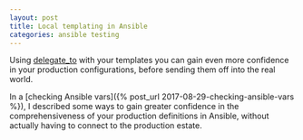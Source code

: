 ```yaml
---
layout: post
title: Local templating in Ansible
categories: ansible testing
---
```


Using [delegate_to](http://docs.ansible.com/ansible/latest/playbooks_delegation.html#delegation) 
with your templates you can gain even more confidence in your production configurations, 
before sending them off into the real world.

In a [checking Ansible vars]({% post_url 2017-08-29-checking-ansible-vars %}), 
I described some ways to gain greater confidence in the comprehensiveness of your 
production definitions in Ansible, without actually having to connect to the production estate.

